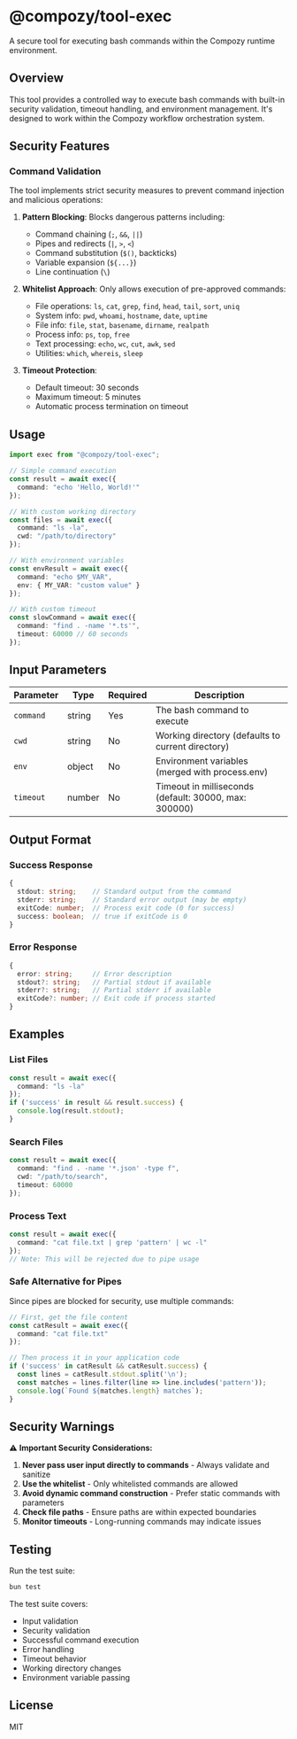 # @compozy/tool-exec

A secure tool for executing bash commands within the Compozy runtime environment.

## Overview

This tool provides a controlled way to execute bash commands with built-in security validation, timeout handling, and environment management. It's designed to work within the Compozy workflow orchestration system.

## Security Features

### Command Validation

The tool implements strict security measures to prevent command injection and malicious operations:

1. **Pattern Blocking**: Blocks dangerous patterns including:
   - Command chaining (`;`, `&&`, `||`)
   - Pipes and redirects (`|`, `>`, `<`)
   - Command substitution (`$()`, backticks)
   - Variable expansion (`${...}`)
   - Line continuation (`\`)

2. **Whitelist Approach**: Only allows execution of pre-approved commands:
   - File operations: `ls`, `cat`, `grep`, `find`, `head`, `tail`, `sort`, `uniq`
   - System info: `pwd`, `whoami`, `hostname`, `date`, `uptime`
   - File info: `file`, `stat`, `basename`, `dirname`, `realpath`
   - Process info: `ps`, `top`, `free`
   - Text processing: `echo`, `wc`, `cut`, `awk`, `sed`
   - Utilities: `which`, `whereis`, `sleep`

3. **Timeout Protection**: 
   - Default timeout: 30 seconds
   - Maximum timeout: 5 minutes
   - Automatic process termination on timeout

## Usage

```typescript
import exec from "@compozy/tool-exec";

// Simple command execution
const result = await exec({
  command: "echo 'Hello, World!'"
});

// With custom working directory
const files = await exec({
  command: "ls -la",
  cwd: "/path/to/directory"
});

// With environment variables
const envResult = await exec({
  command: "echo $MY_VAR",
  env: { MY_VAR: "custom value" }
});

// With custom timeout
const slowCommand = await exec({
  command: "find . -name '*.ts'",
  timeout: 60000 // 60 seconds
});
```

## Input Parameters

| Parameter | Type | Required | Description |
|-----------|------|----------|-------------|
| `command` | string | Yes | The bash command to execute |
| `cwd` | string | No | Working directory (defaults to current directory) |
| `env` | object | No | Environment variables (merged with process.env) |
| `timeout` | number | No | Timeout in milliseconds (default: 30000, max: 300000) |

## Output Format

### Success Response
```typescript
{
  stdout: string;    // Standard output from the command
  stderr: string;    // Standard error output (may be empty)
  exitCode: number;  // Process exit code (0 for success)
  success: boolean;  // true if exitCode is 0
}
```

### Error Response
```typescript
{
  error: string;     // Error description
  stdout?: string;   // Partial stdout if available
  stderr?: string;   // Partial stderr if available
  exitCode?: number; // Exit code if process started
}
```

## Examples

### List Files
```typescript
const result = await exec({
  command: "ls -la"
});
if ('success' in result && result.success) {
  console.log(result.stdout);
}
```

### Search Files
```typescript
const result = await exec({
  command: "find . -name '*.json' -type f",
  cwd: "/path/to/search",
  timeout: 60000
});
```

### Process Text
```typescript
const result = await exec({
  command: "cat file.txt | grep 'pattern' | wc -l"
});
// Note: This will be rejected due to pipe usage
```

### Safe Alternative for Pipes
Since pipes are blocked for security, use multiple commands:
```typescript
// First, get the file content
const catResult = await exec({
  command: "cat file.txt"
});

// Then process it in your application code
if ('success' in catResult && catResult.success) {
  const lines = catResult.stdout.split('\n');
  const matches = lines.filter(line => line.includes('pattern'));
  console.log(`Found ${matches.length} matches`);
}
```

## Security Warnings

⚠️ **Important Security Considerations:**

1. **Never pass user input directly to commands** - Always validate and sanitize
2. **Use the whitelist** - Only whitelisted commands are allowed
3. **Avoid dynamic command construction** - Prefer static commands with parameters
4. **Check file paths** - Ensure paths are within expected boundaries
5. **Monitor timeouts** - Long-running commands may indicate issues

## Testing

Run the test suite:
```bash
bun test
```

The test suite covers:
- Input validation
- Security validation
- Successful command execution
- Error handling
- Timeout behavior
- Working directory changes
- Environment variable passing

## License

MIT